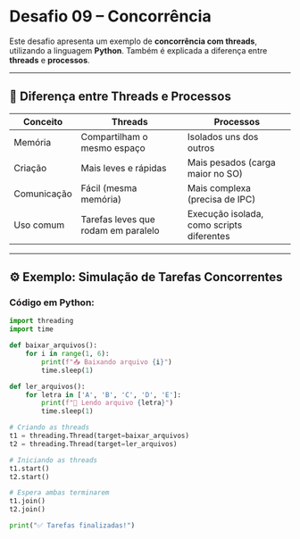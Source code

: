 # Desafio 09 – Concorrência

Este desafio apresenta um exemplo de **concorrência com threads**, utilizando a linguagem **Python**. Também é explicada a diferença entre **threads** e **processos**.

---

## 🧵 Diferença entre Threads e Processos

| Conceito   | Threads                                 | Processos                                  |
|------------|-----------------------------------------|---------------------------------------------|
| Memória    | Compartilham o mesmo espaço             | Isolados uns dos outros                     |
| Criação    | Mais leves e rápidas                    | Mais pesados (carga maior no SO)            |
| Comunicação| Fácil (mesma memória)                   | Mais complexa (precisa de IPC)              |
| Uso comum  | Tarefas leves que rodam em paralelo     | Execução isolada, como scripts diferentes   |

---

## ⚙️ Exemplo: Simulação de Tarefas Concorrentes

### Código em Python:

```python
import threading
import time

def baixar_arquivos():
    for i in range(1, 6):
        print(f"📥 Baixando arquivo {i}")
        time.sleep(1)

def ler_arquivos():
    for letra in ['A', 'B', 'C', 'D', 'E']:
        print(f"📖 Lendo arquivo {letra}")
        time.sleep(1)

# Criando as threads
t1 = threading.Thread(target=baixar_arquivos)
t2 = threading.Thread(target=ler_arquivos)

# Iniciando as threads
t1.start()
t2.start()

# Espera ambas terminarem
t1.join()
t2.join()

print("✅ Tarefas finalizadas!")

